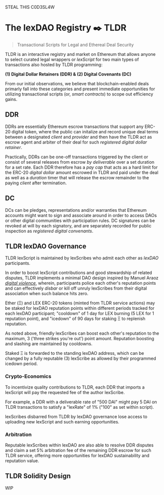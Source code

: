 STEAL THIS C0D3SL4W 

# The lexDAO Registry ✒️ TLDR
> Transactional Scripts for Legal and Ethereal Deal Security

TLDR is an interactive registry and market on Ethereum that allows anyone to select curated legal wrappers or *lexScript* for two main types of transactions also hosted by TLDR programming:

**(1) Digital Dollar Retainers (DDR) & (2) Digital Covenants (DC)**

From our initial observations, we believe that blockchain-enabled deals primarly fall into these categories and present immediate opportunities for utilizing transactional scripts (or, *smart contracts*) to scope out efficiency gains.

## DDR

DDRs are essentially Ethereum escrow transactions that support any ERC-20 digital token, where the public can initalize and record unique deal terms between a designated *client* and *provider* and then have the TLDR act as escrow agent and arbiter of their deal for such *registered digital dollar retainer*.

Practically, DDRs can be one-off transactions triggered by the client or consist of several releases from escrow *by deliverable* over a set duration for a set rate. Each DDR therefore has a *pay cap* that acts as a hard limit for the ERC-20 *digital dollar* amount escrowed in TLDR and paid under the deal as well as a *duration* timer that will release the escrow remainder to the paying *client* after termination.

## DC

DCs can be pledges, representations and/or warranties that Ethereum accounts might want to sign and associate around in order to access DAOs or other digital communities with participation rules. DC signatures can be revoked at will by each signatory, and are separately recorded for public inspection as *registered digital convenants*.

## TLDR lexDAO Governance

TLDR lexScript is maintained by lexScribes who admit each other as *lexDAO* participants. 

In order to boost lexScript contributions and good stewardship of related disputes, TLDR implements a minimal DAO design inspired by Manuel Araoz *[digital violence](https://maraoz.com/2019/02/11/digital-life/)*, wherein, participants police each other's reputation points and can effectively *disbar* or kill off unruly lexScribes from their digital association when such balance hits zero.

Ether (Ξ) and LEX ERC-20 tokens (minted from TLDR service actions) may be staked for lexDAO reputation points within different periods tracked for each lexDAO participant; "cooldown" of 1 day for LEX burning (5 LEX for 1 reputation point), and "icedown" of 90 days for staking Ξ to replenish reputation. 

As noted above, friendly lexScribes can boost each other's reputation to the maximum, 3 ('three strikes you're out') point amount. Reputation boosting and slashing are maintained by cooldowns.

Staked Ξ is forwarded to the standing lexDAO address, which can be changed by a fully reputable (3) lexScribe as allowed by their programmed icedown period.

### Crypto-Economics 

To incentivize quality contributions to TLDR, each DDR that imports a lexScript will pay the requested fee of the author lexScribe. 

For example, a DDR with a deliverable rate of "500 DAI" might pay 5 DAI on TLDR transactions to satisfy a "lexRate" of 1% ("100" as set within script).

lexScribes disbarred from TLDR by lexDAO governance lose access to uploading new lexScript and such earning opportunities. 

### Arbitration

Reputable lexScribes within lexDAO are also able to resolve DDR disputes and claim a set 5% arbitration fee of the remaining DDR escrow for such TLDR service, offering more opportunities for lexDAO sustainability and reputation value. 

## TLDR Solidity Design

WIP
